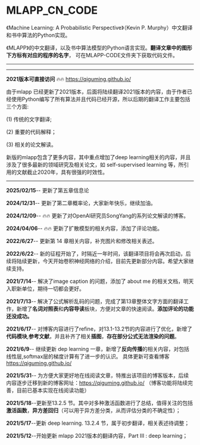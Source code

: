 # MLAPP_CN_CODE
《Machine Learning: A Probabilistic Perspective》（Kevin P. Murphy）中文翻译和书中算法的Python实现。

《MLAPP》的中文翻译，以及书中算法模型的Python语言实现。**翻译文章中的图形下方标有对应的程序的名字**，
可在MLAPP-CODE文件夹下获取代码文件。

********************************************************
********************************************************

**2021版本可直接访问** 🔥🔥 https://qiguming.github.io/ 

由于mlapp 已经更新了2021版本，后面将陆续翻译2021版本的内容，由于作者已经使用Python编写了所有算法并且代码已经开源，所以后期的翻译工作主要包括三个方面:

(1) 传统的文字翻译;

(2) 重要的代码解释；

(3) 相关的论文解读。

新版的mlapp包含了更多内容，其中重点增加了deep learning相关的内容，并且涉及了很多最新的领域研究及相关论文，如 self-supervised learning 等，所引用的文献截止2020年，具有很强的时效性。

********************************************************
**2025/02/15**--  更新了第五章信息论

**2024/12/31**--  更新了第二章概率论，大家新年快乐，继续加油。

**2024/12/09**--  🔥🔥 更新了对OpenAI研究员SongYang的系列论文解读的博客。

**2024/04/06**--  🔥🔥 更新了扩散模型的相关内容，添加了评论功能。

**2022/6/27**--   更新第 14 章相关内容，补充图片和修改相关表述。

**2022/6/22**--   新的征程开始了，时隔近一年时间，该翻译项目将会再次启动，后续将陆续更新，今天开始卷积神经网络的介绍，目前先更新部分内容。希望大家继续支持。

**2021/7/14**--   解决了image caption 的问题，添加了 about me 的相关文档，明天入职新单位，期待一切都会更好。

**2021/7/13**--   解决了公式解析乱码的问题，完成了第13章整体文字方面的翻译工作，新增了**名词对照表**和**内容导读**板块，方便对文章的快速阅读。**添加评论的功能还没成功。**

**2021/6/17**--  对博客内容进行了refine，对13.1-13.2节的内容进行了优化，新增了**代码模块**,**参考文献**，并且补齐了相关**插图**，**存在部分公式无法渲染的问题**。

**2021/6/9**--  继续更新 dep learning 一章，新增了**反向传播**的相关内容，对包括线性层,softmax层的梯度计算有了进一步的认识。 具体更新可查看博客 https://qiguming.github.io/

**2021/5/31**-- 为方便大家更好地在线阅读文章，特推出该项目的博客版本，后续内容逐步迁移到新的博客网址：https://qiguming.github.io/ （博客功能将陆续完善，目前已基本实现在线阅读功能）

**2021/5/18**--更新至13.2.5 节。其中对多种激活函数进行了总结，值得关注的包括 **激活函数**，**异方差回归**（可以用于异方差分类，从而评估分类的不确定性）；

**2021/5/17**--更新 deep learning. 13.2.4 节，属于初步翻译，相关表述待调整；

**2021/5/12**--开始更新 mlapp 2021版本的翻译内容，Part III : deep learning；
